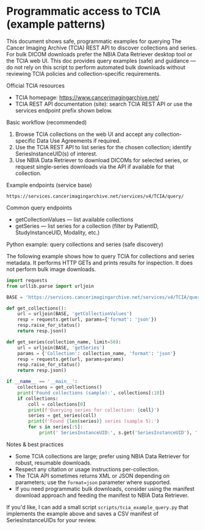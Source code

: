 # Programmatic access to TCIA (example patterns)

This document shows safe, programmatic examples for querying The Cancer Imaging Archive (TCIA) REST API to discover collections and series. For bulk DICOM downloads prefer the NBIA Data Retriever desktop tool or the TCIA web UI. This doc provides query examples (safe) and guidance — do not rely on this script to perform automated bulk downloads without reviewing TCIA policies and collection-specific requirements.

Official TCIA resources
- TCIA homepage: https://www.cancerimagingarchive.net/
- TCIA REST API documentation (site): search TCIA REST API or use the services endpoint prefix shown below.

Basic workflow (recommended)
1. Browse TCIA collections on the web UI and accept any collection-specific Data Use Agreements if required.
2. Use the TCIA REST API to list series for the chosen collection; identify SeriesInstanceUID(s) of interest.
3. Use NBIA Data Retriever to download DICOMs for selected series, or request single-series downloads via the API if available for that collection.

Example endpoints (service base)
```
https://services.cancerimagingarchive.net/services/v4/TCIA/query/
```

Common query endpoints
- getCollectionValues — list available collections
- getSeries — list series for a collection (filter by PatientID, StudyInstanceUID, Modality, etc.)

Python example: query collections and series (safe discovery)

The following example shows how to query TCIA for collections and series metadata. It performs HTTP GETs and prints results for inspection. It does not perform bulk image downloads.

```python
import requests
from urllib.parse import urljoin

BASE = 'https://services.cancerimagingarchive.net/services/v4/TCIA/query/'

def get_collections():
    url = urljoin(BASE, 'getCollectionValues')
    resp = requests.get(url, params={'format': 'json'})
    resp.raise_for_status()
    return resp.json()

def get_series(collection_name, limit=50):
    url = urljoin(BASE, 'getSeries')
    params = {'Collection': collection_name, 'format': 'json'}
    resp = requests.get(url, params=params)
    resp.raise_for_status()
    return resp.json()

if __name__ == '__main__':
    collections = get_collections()
    print('Found collections (sample):', collections[:10])
    if collections:
        coll = collections[0]
        print(f'Querying series for collection: {coll}')
        series = get_series(coll)
        print(f'Found {len(series)} series (sample 5):')
        for s in series[:5]:
            print(' SeriesInstanceUID:', s.get('SeriesInstanceUID'), ' Modality:', s.get('Modality'))
```

Notes & best practices
- Some TCIA collections are large; prefer using NBIA Data Retriever for robust, resumable downloads.
- Respect any citation or usage instructions per-collection.
- The TCIA API sometimes returns XML or JSON depending on parameters; use the `format=json` parameter where supported.
- If you need programmatic bulk downloads, consider using the manifest download approach and feeding the manifest to NBIA Data Retriever.

If you'd like, I can add a small script `scripts/tcia_example_query.py` that implements the example above and saves a CSV manifest of SeriesInstanceUIDs for your review.
